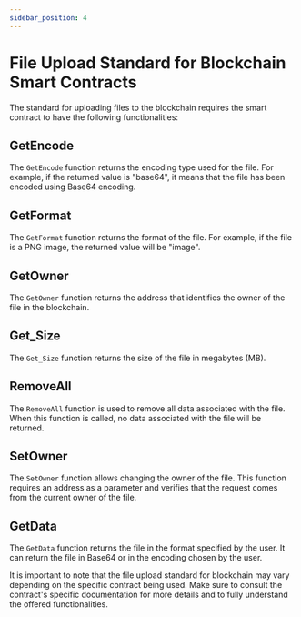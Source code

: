 ```yaml
---
sidebar_position: 4
---
```


# File Upload Standard for Blockchain Smart Contracts

The standard for uploading files to the blockchain requires the smart contract to have the following functionalities:

## GetEncode

The `GetEncode` function returns the encoding type used for the file. For example, if the returned value is "base64", it means that the file has been encoded using Base64 encoding.

## GetFormat

The `GetFormat` function returns the format of the file. For example, if the file is a PNG image, the returned value will be "image".

## GetOwner

The `GetOwner` function returns the address that identifies the owner of the file in the blockchain.

## Get_Size

The `Get_Size` function returns the size of the file in megabytes (MB).

## RemoveAll

The `RemoveAll` function is used to remove all data associated with the file. When this function is called, no data associated with the file will be returned.

## SetOwner

The `SetOwner` function allows changing the owner of the file. This function requires an address as a parameter and verifies that the request comes from the current owner of the file.

## GetData

The `GetData` function returns the file in the format specified by the user. It can return the file in Base64 or in the encoding chosen by the user.

It is important to note that the file upload standard for blockchain may vary depending on the specific contract being used. Make sure to consult the contract's specific documentation for more details and to fully understand the offered functionalities.
